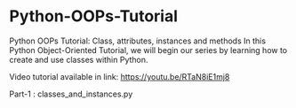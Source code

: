 # Python-OOPs-Tutorial
Python OOPs Tutorial: Class, attributes, instances and methods  In this Python Object-Oriented Tutorial, we will begin our series by learning how to create and use classes within Python. 

Video tutorial available in link: https://youtu.be/RTaN8iE1mj8

Part-1 : classes_and_instances.py
